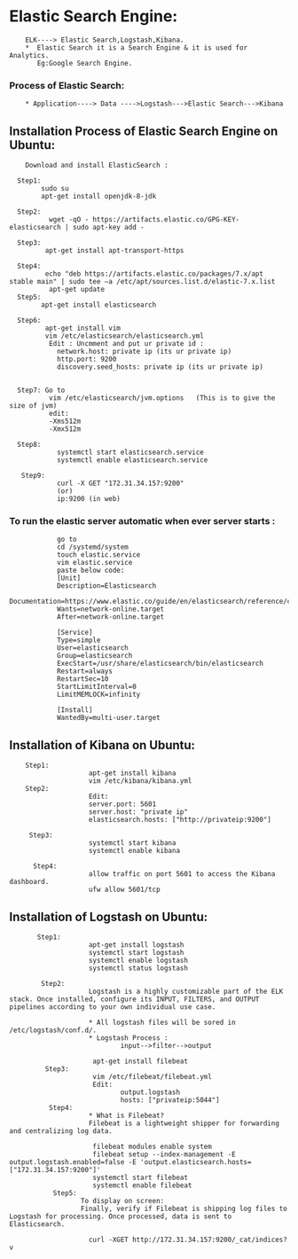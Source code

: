 # Elastic Search Engine:
        ELK----> Elastic Search,Logstash,Kibana.
        *  Elastic Search it is a Search Engine & it is used for Analytics.
           Eg:Google Search Engine.
           
### Process of Elastic Search:

        * Application----> Data ---->Logstash--->Elastic Search--->Kibana

## Installation Process of Elastic Search Engine on Ubuntu:

        Download and install ElasticSearch :
        
      Step1: 
            sudo su
            apt-get install openjdk-8-jdk
      
      Step2: 
              wget -qO - https://artifacts.elastic.co/GPG-KEY-elasticsearch | sudo apt-key add -
      
      Step3: 
             apt-get install apt-transport-https
      
      Step4:  
             echo "deb https://artifacts.elastic.co/packages/7.x/apt stable main" | sudo tee –a /etc/apt/sources.list.d/elastic-7.x.list
              apt-get update
      Step5: 
            apt-get install elasticsearch
      
      Step6: 
             apt-get install vim
             vim /etc/elasticsearch/elasticsearch.yml
              Edit : Uncmment and put ur private id :
                network.host: private ip (its ur private ip)
                http.port: 9200
                discovery.seed_hosts: private ip (its ur private ip)
             
      
      Step7: Go to 
              vim /etc/elasticsearch/jvm.options   (This is to give the size of jvm)
              edit:
              -Xms512m 
              -Xmx512m
              
      Step8:
                systemctl start elasticsearch.service
                systemctl enable elasticsearch.service
         
       Step9: 
                curl -X GET "172.31.34.157:9200" 
                (or)
                ip:9200 (in web)
                
   ### To run the elastic server automatic when ever server starts :
                go to 
                cd /systemd/system
                touch elastic.service
                vim elastic.service
                paste below code:
                [Unit]
                Description=Elasticsearch
                Documentation=https://www.elastic.co/guide/en/elasticsearch/reference/current/index.html
                Wants=network-online.target
                After=network-online.target

                [Service]
                Type=simple
                User=elasticsearch
                Group=elasticsearch
                ExecStart=/usr/share/elasticsearch/bin/elasticsearch
                Restart=always
                RestartSec=10
                StartLimitInterval=0
                LimitMEMLOCK=infinity

                [Install]
                WantedBy=multi-user.target
                  
## Installation of Kibana on Ubuntu:
        
        Step1:
                        apt-get install kibana
                        vim /etc/kibana/kibana.yml
        Step2:
                        Edit:
                        server.port: 5601
                        server.host: "private ip"
                        elasticsearch.hosts: ["http://privateip:9200"]
                
         Step3:
                        systemctl start kibana
                        systemctl enable kibana
                
          Step4:
                        allow traffic on port 5601 to access the Kibana dashboard.
                        ufw allow 5601/tcp
                
## Installation of Logstash on Ubuntu:

           Step1:
                        apt-get install logstash
                        systemctl start logstash
                        systemctl enable logstash
                        systemctl status logstash

            Step2:
                        Logstash is a highly customizable part of the ELK stack. Once installed, configure its INPUT, FILTERS, and OUTPUT                               pipelines according to your own individual use case.

                        * All logstash files will be sored in  /etc/logstash/conf.d/.
                        * Logstash Process :
                                input-->filter-->output

                         apt-get install filebeat
             Step3:
                         vim /etc/filebeat/filebeat.yml
                         Edit:
                                output.logstash
                                hosts: ["privateip:5044"]
              Step4:
                        * What is Filebeat?
                        Filebeat is a lightweight shipper for forwarding and centralizing log data.
                        
                         filebeat modules enable system
                         filebeat setup --index-management -E output.logstash.enabled=false -E 'output.elasticsearch.hosts=                                            ["172.31.34.157:9200"]'
                         systemctl start filebeat
                         systemctl enable filebeat
               Step5:
                      To display on screen:
                      Finally, verify if Filebeat is shipping log files to Logstash for processing. Once processed, data is sent to                                    Elasticsearch.
                      
                        curl -XGET http://172.31.34.157:9200/_cat/indices?v
                        
                         
                         
                         
                  
                 




       
             
